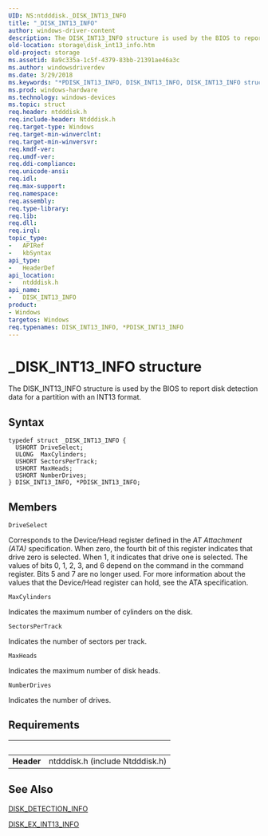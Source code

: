 ```yaml
---
UID: NS:ntdddisk._DISK_INT13_INFO
title: "_DISK_INT13_INFO"
author: windows-driver-content
description: The DISK_INT13_INFO structure is used by the BIOS to report disk detection data for a partition with an INT13 format.
old-location: storage\disk_int13_info.htm
old-project: storage
ms.assetid: 8a9c335a-1c5f-4379-83bb-21391ae46a3c
ms.author: windowsdriverdev
ms.date: 3/29/2018
ms.keywords: "*PDISK_INT13_INFO, DISK_INT13_INFO, DISK_INT13_INFO structure [Storage Devices], PDISK_INT13_INFO, PDISK_INT13_INFO structure pointer [Storage Devices], _DISK_INT13_INFO, ntdddisk/DISK_INT13_INFO, ntdddisk/PDISK_INT13_INFO, storage.disk_int13_info, structs-disk_fc6ee399-d876-44e3-955a-3ab95c1b5134.xml"
ms.prod: windows-hardware
ms.technology: windows-devices
ms.topic: struct
req.header: ntdddisk.h
req.include-header: Ntdddisk.h
req.target-type: Windows
req.target-min-winverclnt: 
req.target-min-winversvr: 
req.kmdf-ver: 
req.umdf-ver: 
req.ddi-compliance: 
req.unicode-ansi: 
req.idl: 
req.max-support: 
req.namespace: 
req.assembly: 
req.type-library: 
req.lib: 
req.dll: 
req.irql: 
topic_type:
-	APIRef
-	kbSyntax
api_type:
-	HeaderDef
api_location:
-	ntdddisk.h
api_name:
-	DISK_INT13_INFO
product:
- Windows
targetos: Windows
req.typenames: DISK_INT13_INFO, *PDISK_INT13_INFO
---
```


# _DISK_INT13_INFO structure
The DISK_INT13_INFO structure is used by the BIOS to report disk detection data for a partition with an INT13 format.

## Syntax
```
typedef struct _DISK_INT13_INFO {
  USHORT DriveSelect;
  ULONG  MaxCylinders;
  USHORT SectorsPerTrack;
  USHORT MaxHeads;
  USHORT NumberDrives;
} DISK_INT13_INFO, *PDISK_INT13_INFO;
```

## Members


`DriveSelect`

Corresponds to the Device/Head register defined in the <i>AT Attachment (ATA)</i> specification. When zero, the fourth bit of this register indicates that drive zero is selected. When 1, it indicates that drive one is selected. The values of bits 0, 1, 2, 3, and 6 depend on the command in the command register. Bits 5 and 7 are no longer used. For more information about the values that the Device/Head register can hold, see the ATA specification.

`MaxCylinders`

Indicates the maximum number of cylinders on the disk.

`SectorsPerTrack`

Indicates the number of sectors per track.

`MaxHeads`

Indicates the maximum number of disk heads.

`NumberDrives`

Indicates the number of drives.


## Requirements
| &nbsp; | &nbsp; |
| ---- |:---- |
| **Header** | ntdddisk.h (include Ntdddisk.h) |

## See Also

<a href="https://msdn.microsoft.com/library/windows/hardware/ff552601">DISK_DETECTION_INFO</a>



<a href="https://msdn.microsoft.com/library/windows/hardware/ff552610">DISK_EX_INT13_INFO</a>